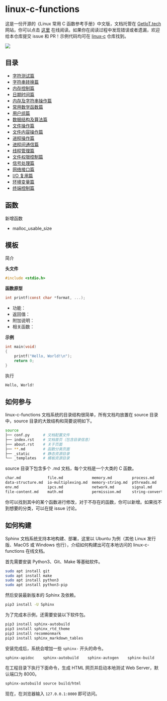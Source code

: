 # linux-c-functions

这是一份开源的《Linux 常用 C 函数参考手册》中文版，文档托管在 [GetIoT.tech](https://getiot.tech) 网站，你可以点击 [这里](https://getiot.tech/manual/linux-c-functions/) 在线阅读。如果你在阅读过程中发现错误或者遗漏，欢迎给本仓库提交 issue 和 PR！示例代码均可在 [linux-c](https://github.com/getiot/linux-c) 仓库找到。

![](https://static.getiot.tech/The_C_Programming_Language_logo.png)

## 目录

- [字符测试篇](source/char.md)
- [字符串转换篇](source/string-convert.md)
- [内存控制篇](source/memory.md)
- [日期时间篇](source/time.md)
- [内存及字符串操作篇](source/memory-string.md)
- [常用数学函数篇](source/math.md)
- [用户组篇](source/user-group.md)
- [数据结构及算法篇](source/data-structure.md)
- [文件操作篇](source/file.md)
- [文件内容操作篇](source/file-content.md)
- [进程操作篇](source/process.md)
- [进程间通信篇](source/process.md)
- [线程管理篇](source/pthreads.md)
- [文件权限控制篇](source/permission.md)
- [信号处理篇](source/signal.md)
- [网络接口篇](source/network.md)
- [I/O 复用篇](source/io-multiplexing.md)
- [环境变量篇](source/env.md)
- [终端控制篇](source/tty.md)

## 函数

新增函数

- malloc_usable_size


## 模板

简介

**头文件**

```c
#include <stdio.h>
```

**函数原型**

```c
int printf(const char *format, ...);
```

- 功能：
- 返回值：
- 附加说明：
- 相关函数：

**示例**

```c
int main(void)
{
    printf("Hello, World!\n");
    return 0;
}
```

执行

```bash
Hello, World!
```

## 如何参与

linux-c-functions 文档系统的目录结构很简单，所有文档均放置在 source 目录中，source 目录的大致结构和简要说明如下。

```bash
source
├── conf.py      # 文档配置文件
├── index.rst    # 文档首页（包含目录信息）
├── about.rst    # 关于页面
├── **.md        # 函数分类页面
├── _static      # 静态资源目录
└── _templates   # 模板资源目录
```

source 目录下包含多个 .md 文档，每个文档是一个大类的 C 函数。

```bash
char.md            file.md             memory.md         process.md         time.md
data-structure.md  io-multiplexing.md  memory-string.md  pthreads.md        tty.md
env.md             ipcs.md             network.md        signal.md          user-group.md
file-content.md    math.md             permission.md     string-convert.md
```

你可以找到其中的某个函数进行修改，对于不存在的函数，你可以新增。如果找不到想要的分类，可以在提 issue 讨论。

## 如何构建

Sphinx 文档系统支持本地构建、部署，这里以 Ubuntu 为例（其他 Linux 发行版、MacOS 或 Windows 也行），介绍如何构建出可在本地访问的 linux-c-functions 在线文档。

首先需要安装 Python3、Git、Make 等基础软件。

```bash
sudo apt install git
sudo apt install make
sudo apt install python3
sudo apt install python3-pip 
```

然后安装最新版本的 Sphinx 及依赖。

```bash
pip3 install -U Sphinx
```

为了完成本示例，还需要安装以下软件包。

```bash
pip3 install sphinx-autobuild
pip3 install sphinx_rtd_theme
pip3 install recommonmark
pip3 install sphinx_markdown_tables
```

安装完成后，系统会增加一些 `sphinx-` 开头的命令。

```bash
sphinx-apidoc    sphinx-autobuild    sphinx-autogen    sphinx-build    sphinx-quickstart
```

在工程目录下执行下面命令，生成 HTML 网页并启动本地测试 Web Server，默认端口为 8000。

```bash
sphinx-autobuild source build/html
```

现在，在浏览器输入 `127.0.0.1:8000` 即可访问。

